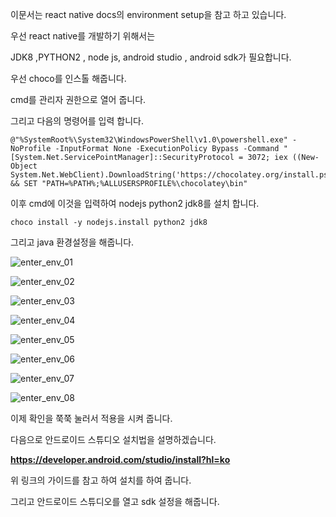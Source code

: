 이문서는 react native docs의 environment setup을 참고 하고 있습니다.



우선 react native를 개발하기 위해서는 

JDK8 ,PYTHON2 , node js, android studio , android sdk가 필요합니다.

우선 choco를 인스톨 해줍니다.

cmd를 관리자 권한으로 열어 줍니다.

그리고 다음의 명령어를 입력 합니다.

```
@"%SystemRoot%\System32\WindowsPowerShell\v1.0\powershell.exe" -NoProfile -InputFormat None -ExecutionPolicy Bypass -Command " [System.Net.ServicePointManager]::SecurityProtocol = 3072; iex ((New-Object System.Net.WebClient).DownloadString('https://chocolatey.org/install.ps1'))" && SET "PATH=%PATH%;%ALLUSERSPROFILE%\chocolatey\bin"
```

이후 cmd에 이것을 입력하여 nodejs python2 jdk8를 설치 합니다.

```
choco install -y nodejs.install python2 jdk8
```

그리고 java 환경설정을 해줍니다.

![enter_env_01](enter_env_01.png)

![enter_env_02](enter_env_02.png)

![enter_env_03](enter_env_03.png)

![enter_env_04](enter_env_04.png)

![enter_env_05](enter_env_05.png)

![enter_env_06](enter_env_06.png)

![enter_env_07](enter_env_07.png)

![enter_env_08](enter_env_08.png)

이제 확인을 쭉쭉 눌러서 적용을 시켜 줍니다.



다음으로 안드로이드 스튜디오 설치법을 설명하겠습니다.

**https://developer.android.com/studio/install?hl=ko**

위 링크의 가이드를 참고 하여 설치를 하여 줍니다.

그리고 안드로이드 스튜디오를 열고 sdk 설정을 해줍니다.